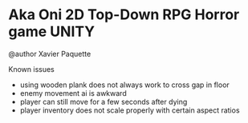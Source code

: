 # Aka Oni 2D Top-Down RPG Horror game UNITY

@author Xavier Paquette

Known issues
- using wooden plank does not always work to cross gap in floor
- enemy movement ai is awkward
- player can still move for a few seconds after dying
- player inventory does not scale properly with certain aspect ratios

